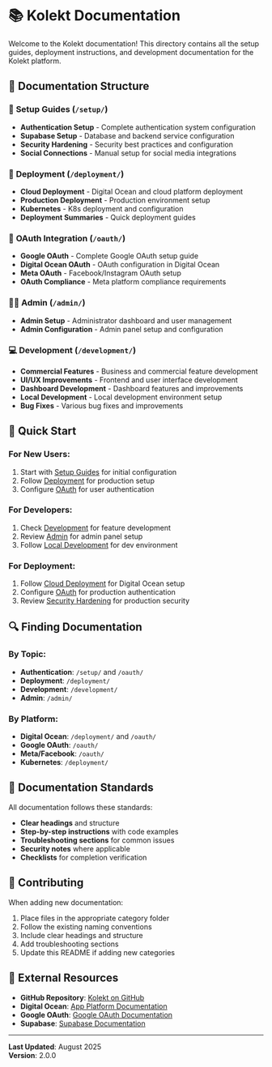 # 📚 Kolekt Documentation

Welcome to the Kolekt documentation! This directory contains all the setup guides, deployment instructions, and development documentation for the Kolekt platform.

## 📁 **Documentation Structure**

### 🔧 **Setup Guides** (`/setup/`)
- **Authentication Setup** - Complete authentication system configuration
- **Supabase Setup** - Database and backend service configuration
- **Security Hardening** - Security best practices and configuration
- **Social Connections** - Manual setup for social media integrations

### 🚀 **Deployment** (`/deployment/`)
- **Cloud Deployment** - Digital Ocean and cloud platform deployment
- **Production Deployment** - Production environment setup
- **Kubernetes** - K8s deployment and configuration
- **Deployment Summaries** - Quick deployment guides

### 🔐 **OAuth Integration** (`/oauth/`)
- **Google OAuth** - Complete Google OAuth setup guide
- **Digital Ocean OAuth** - OAuth configuration in Digital Ocean
- **Meta OAuth** - Facebook/Instagram OAuth setup
- **OAuth Compliance** - Meta platform compliance requirements

### 👨‍💼 **Admin** (`/admin/`)
- **Admin Setup** - Administrator dashboard and user management
- **Admin Configuration** - Admin panel setup and configuration

### 💻 **Development** (`/development/`)
- **Commercial Features** - Business and commercial feature development
- **UI/UX Improvements** - Frontend and user interface development
- **Dashboard Development** - Dashboard features and improvements
- **Local Development** - Local development environment setup
- **Bug Fixes** - Various bug fixes and improvements

## 🎯 **Quick Start**

### **For New Users:**
1. Start with [Setup Guides](/setup/) for initial configuration
2. Follow [Deployment](/deployment/) for production setup
3. Configure [OAuth](/oauth/) for user authentication

### **For Developers:**
1. Check [Development](/development/) for feature development
2. Review [Admin](/admin/) for admin panel setup
3. Follow [Local Development](/development/) for dev environment

### **For Deployment:**
1. Follow [Cloud Deployment](/deployment/) for Digital Ocean setup
2. Configure [OAuth](/oauth/) for production authentication
3. Review [Security Hardening](/setup/) for production security

## 🔍 **Finding Documentation**

### **By Topic:**
- **Authentication**: `/setup/` and `/oauth/`
- **Deployment**: `/deployment/`
- **Development**: `/development/`
- **Admin**: `/admin/`

### **By Platform:**
- **Digital Ocean**: `/deployment/` and `/oauth/`
- **Google OAuth**: `/oauth/`
- **Meta/Facebook**: `/oauth/`
- **Kubernetes**: `/deployment/`

## 📝 **Documentation Standards**

All documentation follows these standards:
- **Clear headings** and structure
- **Step-by-step instructions** with code examples
- **Troubleshooting sections** for common issues
- **Security notes** where applicable
- **Checklists** for completion verification

## 🤝 **Contributing**

When adding new documentation:
1. Place files in the appropriate category folder
2. Follow the existing naming conventions
3. Include clear headings and structure
4. Add troubleshooting sections
5. Update this README if adding new categories

## 🔗 **External Resources**

- **GitHub Repository**: [Kolekt on GitHub](https://github.com/TimeTap23/kolekt)
- **Digital Ocean**: [App Platform Documentation](https://docs.digitalocean.com/products/app-platform/)
- **Google OAuth**: [Google OAuth Documentation](https://developers.google.com/identity/protocols/oauth2)
- **Supabase**: [Supabase Documentation](https://supabase.com/docs)

---

**Last Updated**: August 2025  
**Version**: 2.0.0
